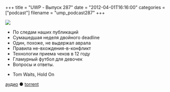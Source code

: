 +++
title = "UWP - Выпуск 287"
date = "2012-04-01T16:16:00"
categories = ["podcast"]
filename = "ump_podcast287"
+++

![](https://podcast.umputun.com/images/uwp/uwp287.jpg)




- По следам наших публикаций
- Сумашедшая неделя двойного deadline
- Один, похоже, не выдержал аврала
- Правила не-вхождения-в-конфликт
- Технологии приема чеков в 12 году
- Гламурный футбол для девочек
- Вопросы и ответы.

* Tom Waits, Hold On

[аудио](https://podcast.umputun.com/media/ump_podcast287.mp3) ● [torrent](http://archive.rucast.net/uwp/media/ump_podcast287.mp3.torrent)


<audio src="https://podcast.umputun.com/media/ump_podcast287.mp3" preload="none">